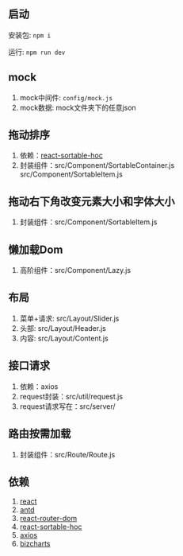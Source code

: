 ## 启动
安装包: `npm i`

运行: `npm run dev`

## mock
1. mock中间件: `config/mock.js`
2. mock数据: mock文件夹下的任意json

## 拖动排序
1. 依赖：[react-sortable-hoc](https://github.com/clauderic/react-sortable-hoc 'react-sortable-hoc')
2. 封装组件：src/Component/SortableContainer.js  src/Component/SortableItem.js

## 拖动右下角改变元素大小和字体大小
1. 封装组件：src/Component/SortableItem.js

## 懒加载Dom
1. 高阶组件：src/Component/Lazy.js

## 布局
1. 菜单+请求: src/Layout/Slider.js
2. 头部: src/Layout/Header.js
3. 内容: src/Layout/Content.js

## 接口请求
1. 依赖：axios
2. request封装：src/util/request.js
3. request请求写在：src/server/

## 路由按需加载
1. 封装组件：src/Route/Route.js

## 依赖
1. [react](https://zh-hans.reactjs.org/ 'react')
2. [antd](https://ant.design/index-cn 'antd')
3. [react-router-dom](https://github.com/ReactTraining/react-router 'react-router-dom')
4. [react-sortable-hoc](https://github.com/clauderic/react-sortable-hoc 'react-sortable-hoc')
5. [axios](https://github.com/axios/axios 'axios')
6. [bizcharts](https://github.com/alibaba/BizCharts 'bizcharts')